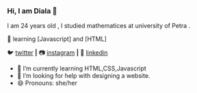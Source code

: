 ### **Hi, I am Diala** 👋
I am 24 years old , I studied mathematices at university of Petra .

🧠 learning [Javascript] and [HTML]


🐦 [twitter][twitter] **|** 
📷 [instagram][instagram] **|** 
👔 [linkedin][linkedin]


[twitter]: https://twitter.com/home
[instagram]: https://www.instagram.com/daldolyazoury/
[linkedin]: https://www.linkedin.com/in/diala-nabeel-ba289050/

- 🌱 I’m currently learning HTML,CSS,Javascript
- 🤔 I’m looking for help with designing a website.
- 😄 Pronouns: she/her

